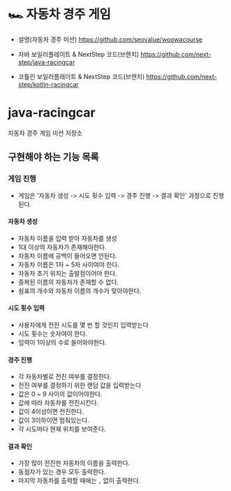 # 🏎 자동차 경주 게임

- 설명(자동차 경주 미션) https://github.com/seovalue/woowacourse

- 자바 보일러플레이트 & NextStep 코드(브렌치) https://github.com/next-step/java-racingcar

- 코틀린 보일러플레이트 & NextStep 코드(브렌치) https://github.com/next-step/kotlin-racingcar


# java-racingcar
자동차 경주 게임 미션 저장소

## 구현해야 하는 기능 목록

### 게임 진행
- 게임은 '자동차 생성 -> 시도 횟수 입력 -> 경주 진행 -> 결과 확인' 과정으로 진행된다.

#### 자동차 생성
- 자동차 이름을 입력 받아 자동차를 생성
- 1대 이상의 자동차가 존재해야한다.
- 자동차 이름에 공백이 들어오면 안된다.
- 자동차 이름은 1자 ~ 5자 사이여야 한다.
- 자동차 초기 위치는 출발점이어야 한다.
- 중복된 이름의 자동차가 존재할 수 없다.
- 쉼표의 개수와 자동차 이름의 개수가 맞아야한다.

#### 시도 횟수 입력
- 사용자에게 전진 시도를 몇 번 할 것인지 입력받는다
- 시도 횟수는 숫자여야 한다.
- 입력이 1이상의 수로 들어와야한다.

#### 경주 진행
- 각 자동차별로 전진 여부를 결정한다.
- 전진 여부를 결정하기 위한 랜덤 값을 입력받는다
- 값은 0 ~ 9 사이의 값이어야한다.
- 값에 따라 자동차를 전진시킨다.
- 값이 4이상이면 전진한다.
- 값이 3이하이면 멈춰있는다.
- 각 시도마다 현재 위치를 보여준다.

#### 결과 확인
- 가장 많이 전진한 자동차의 이름을 출력한다.
- 동점자가 있는 경우 모두 출력한다.
- 마지막 자동차를 출력할 때에는 `,` 없이 출력한다.